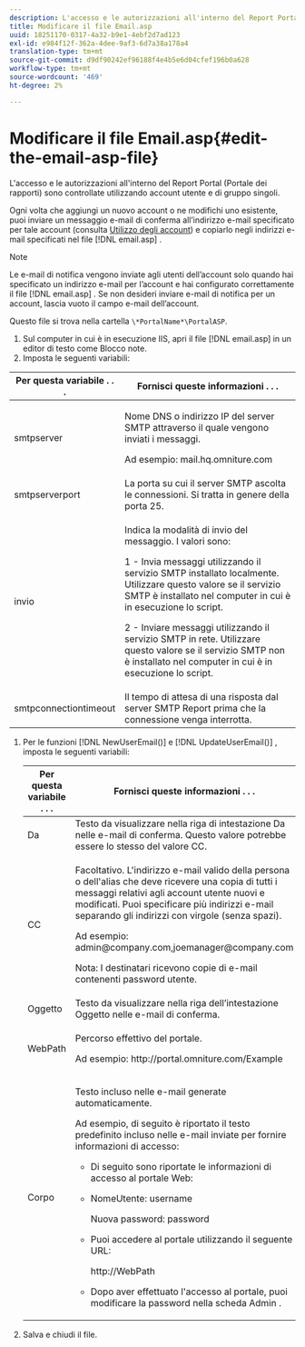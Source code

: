 ```yaml
---
description: L'accesso e le autorizzazioni all'interno del Report Portal (Portale dei rapporti) sono controllate utilizzando account utente e di gruppo singoli.
title: Modificare il file Email.asp
uuid: 18251170-0317-4a32-b9e1-4ebf2d7ad123
exl-id: e984f12f-362a-4dee-9af3-6d7a38a178a4
translation-type: tm+mt
source-git-commit: d9df90242ef96188f4e4b5e6d04cfef196b0a628
workflow-type: tm+mt
source-wordcount: '469'
ht-degree: 2%

---
```


# Modificare il file Email.asp{#edit-the-email-asp-file}

L&#39;accesso e le autorizzazioni all&#39;interno del Report Portal (Portale dei rapporti) sono controllate utilizzando account utente e di gruppo singoli.

Ogni volta che aggiungi un nuovo account o ne modifichi uno esistente, puoi inviare un messaggio e-mail di conferma all’indirizzo e-mail specificato per tale account (consulta [Utilizzo degli account](../../../home/c-rpt-oview/c-admin-rpt/c-work-accts/c-work-accts.md#concept-c933a1940bda4a3489d61d8af315e45d)) e copiarlo negli indirizzi e-mail specificati nel file [!DNL email.asp] .

>[!NOTE]
>
>Le e-mail di notifica vengono inviate agli utenti dell’account solo quando hai specificato un indirizzo e-mail per l’account e hai configurato correttamente il file [!DNL email.asp] . Se non desideri inviare e-mail di notifica per un account, lascia vuoto il campo e-mail dell’account.

Questo file si trova nella cartella `\*PortalName*\PortalASP`.

1. Sul computer in cui è in esecuzione IIS, apri il file [!DNL email.asp] in un editor di testo come Blocco note.
1. Imposta le seguenti variabili:

<table id="table_44F52DA266364DF993C40678A28E0F0D"> 
 <thead> 
  <tr> 
   <th colname="col1" class="entry"> Per questa variabile . . . </th> 
   <th colname="col2" class="entry"> Fornisci queste informazioni . . . </th> 
  </tr> 
 </thead>
 <tbody> 
  <tr> 
   <td colname="col1"> smtpserver </td> 
   <td colname="col2"> <p>Nome DNS o indirizzo IP del server SMTP attraverso il quale vengono inviati i messaggi. </p> <p>Ad esempio: <span class="filepath"> mail.hq.omniture.com</span></p> </td> 
  </tr> 
  <tr> 
   <td colname="col1"> smtpserverport </td> 
   <td colname="col2"> La porta su cui il server SMTP ascolta le connessioni. Si tratta in genere della porta 25. </td> 
  </tr> 
  <tr> 
   <td colname="col1"> invio </td> 
   <td colname="col2"> <p>Indica la modalità di invio del messaggio. I valori sono: </p> <p>1 - Invia messaggi utilizzando il servizio SMTP installato localmente. Utilizzare questo valore se il servizio SMTP è installato nel computer in cui è in esecuzione lo script. </p> <p>2 - Inviare messaggi utilizzando il servizio SMTP in rete. Utilizzare questo valore se il servizio SMTP non è installato nel computer in cui è in esecuzione lo script. </p> </td> 
  </tr> 
  <tr> 
   <td colname="col1"> smtpconnectiontimeout </td> 
   <td colname="col2">Il tempo di attesa di una risposta dal server SMTP <span class="wintitle"> Report</span> prima che la connessione venga interrotta. </td> 
  </tr> 
 </tbody> 
</table>

1. Per le funzioni [!DNL NewUserEmail()] e [!DNL UpdateUserEmail()] , imposta le seguenti variabili:

   <table id="table_91C5E36B84A94C4097EE5993592BE587"> 
   <thead> 
   <tr> 
      <th colname="col1" class="entry"> Per questa variabile . . . </th> 
      <th colname="col2" class="entry"> Fornisci queste informazioni . . . </th> 
   </tr> 
   </thead>
   <tbody> 
   <tr> 
      <td colname="col1"> Da </td> 
      <td colname="col2">Testo da visualizzare nella riga di intestazione Da nelle e-mail di conferma. Questo valore potrebbe essere lo stesso del valore <span class="wintitle"> CC</span>. </td> 
   </tr> 
   <tr> 
      <td colname="col1"> CC </td> 
      <td colname="col2"> <p>Facoltativo. L'indirizzo e-mail valido della persona o dell'alias che deve ricevere una copia di tutti i messaggi relativi agli account utente nuovi e modificati. Puoi specificare più indirizzi e-mail separando gli indirizzi con virgole (senza spazi). </p> <p>Ad esempio: <span class="filepath"> admin@company.com,joemanager@company.com</span></p> <p> <p>Nota:  I destinatari ricevono copie di e-mail contenenti password utente. </p> </p> </td> 
   </tr> 
   <tr> 
      <td colname="col1"> Oggetto </td> 
      <td colname="col2"> Testo da visualizzare nella riga dell’intestazione Oggetto nelle e-mail di conferma. </td> 
   </tr> 
   <tr> 
      <td colname="col1"> WebPath </td> 
      <td colname="col2"> <p>Percorso effettivo del portale. </p> <p>Ad esempio: <span class="filepath"> http://portal.omniture.com/Example</span></p> </td> 
   </tr> 
   <tr> 
      <td colname="col1"> Corpo </td> 
      <td colname="col2"> <p>Testo incluso nelle e-mail generate automaticamente. </p> <p>Ad esempio, di seguito è riportato il testo predefinito incluso nelle e-mail inviate per fornire informazioni di accesso: 
      <ul id="ul_7FF2E7399AB64D279EC5794AB02C9749">
      <li id="li_7CBCC5CFF9E04776BBC893278785AEE7">Di seguito sono riportate le informazioni di accesso al portale Web: </li>
      <li id="li_5346F0AB3568444B88117C295D8E99C5"><p>NomeUtente: username </p><p>Nuova password: password </p></li>
      <li id="li_B0D1FAE818BA42CF8546796800A1AA08"><p>Puoi accedere al portale utilizzando il seguente URL: </p><p><span class="filepath"> http://WebPath</span></p></li>
      <li id="li_7CD71EBDFA1D418F960040569CD511EB">Dopo aver effettuato l'accesso al portale, puoi modificare la password nella scheda <span class="wintitle"> Admin</span> . </li>
      </ul></p> </td> 
   </tr> 
   </tbody> 
   </table>

1. Salva e chiudi il file.
